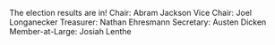 The election results are in!
Chair: Abram Jackson
Vice Chair: Joel Longanecker
Treasurer: Nathan Ehresmann
Secretary: Austen Dicken
Member-at-Large: Josiah Lenthe
